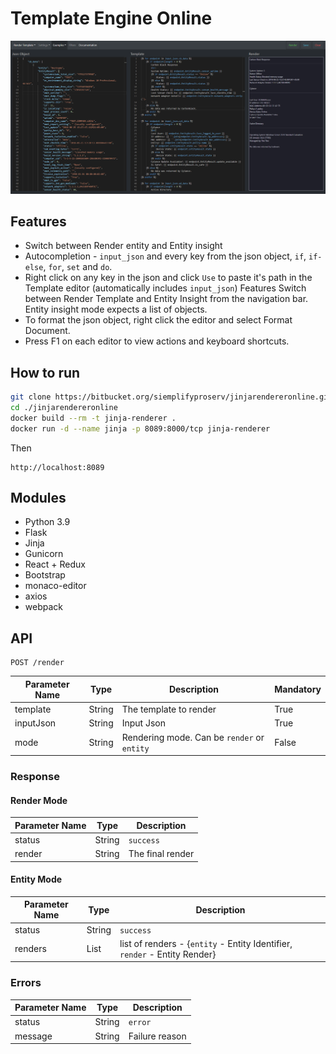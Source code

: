 # Template Engine Online

![Alt text](Screenshot.png?raw=true)

## Features

- Switch between Render entity and Entity insight
- Autocompletion - `input_json` and every key from the json object, `if`, `if-else`, `for`, `set` and `do`.
- Right click on any key in the json and click `Use` to paste it's path in the Template editor (automatically
  includes `input_json`)
  Features Switch between Render Template and Entity Insight from the navigation bar. Entity insight mode expects a list
  of objects.
- To format the json object, right click the editor and select Format Document.
- Press F1 on each editor to view actions and keyboard shortcuts.

## How to run

```bash
git clone https://bitbucket.org/siemplifyproserv/jinjarendereronline.git
cd ./jinjarendereronline
docker build --rm -t jinja-renderer .
docker run -d --name jinja -p 8089:8000/tcp jinja-renderer
```

Then

```
http://localhost:8089
```

## Modules

- Python 3.9
- Flask
- Jinja
- Gunicorn
- React + Redux
- Bootstrap
- monaco-editor
- axios
- webpack

## API

```
POST /render
```

| Parameter Name | Type | Description | Mandatory |
| -------------- | ---- | ----------- | --------- |
| template | String | The template to render | True |
| inputJson | String | Input Json | True |
| mode | String | Rendering mode. Can be `render` or `entity`| False |

### Response

#### Render Mode

| Parameter Name | Type | Description |
| -------------- | ---- | ----------- |
| status | String | `success` |
| render | String | The final render |

#### Entity Mode

| Parameter Name | Type | Description |
| -------------- | ---- | ----------- |
| status | String | `success` |
| renders | List | list of renders - {`entity` - Entity Identifier, `render` - Entity Render}|

### Errors

| Parameter Name | Type | Description |
| -------------- | ---- | ----------- |
| status | String | `error` |
| message | String | Failure reason |